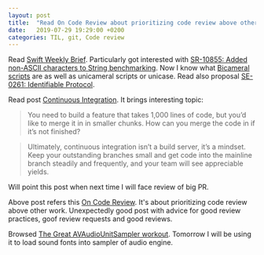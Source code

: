 ```yaml
---
layout: post
title:  "Read On Code Review about prioritizing code review above other work"
date:   2019-07-29 19:29:00 +0200
categories: TIL, git, Code review
---
```

Read [Swift Weekly Brief](https://swiftweekly.github.io/issue-139/). Particularly got interested with [SR-10855: Added non-ASCII characters to String benchmarking](https://github.com/apple/swift/pull/25309). Now I know what [Bicameral scripts](https://en.wikipedia.org/wiki/Letter_case#Bicameral_script) are as well as unicameral scripts or unicase. Read also proposal [SE-0261: Identifiable Protocol](https://forums.swift.org/t/se-0261-identifiable-protocol/26602).

Read post [Continuous Integration](http://khanlou.com/2019/07/continuous-integration/). It brings interesting topic:

> You need to build a feature that takes 1,000 lines of code, but you’d like to merge it in in smaller chunks. How can you merge the code in if it’s not finished?

> Ultimately, continuous integration isn’t a build server, it’s a mindset. Keep your outstanding branches small and get code into the mainline branch steadily and frequently, and your team will see appreciable yields.

Will point this post when next time I will face review of big PR.

Above post refers this [On Code Review](https://medium.com/@9len/on-code-review-16ea85f7c585). It's about prioritizing code review above other work. Unexpectedly good post with advice for good review practices, goof review requests and good reviews.

Browsed [The Great AVAudioUnitSampler workout](http://www.rockhoppertech.com/blog/the-great-avaudiounitsampler-workout/). Tomorrow I will be using it to load sound fonts into sampler of audio engine.
